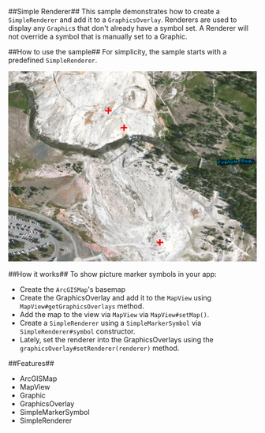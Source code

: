 ##Simple Renderer##
This sample demonstrates  how to create a `SimpleRenderer` and add it to a `GraphicsOverlay`. Renderers are used to display any `Graphic`s that don't already have a symbol set. A Renderer will not override a symbol that is manually set to a Graphic.

##How to use the sample##
For simplicity, the sample starts with a predefined `SimpleRenderer`.

![](SimpleRenderer.png)

##How it works##
 To show picture marker symbols in your app:

- Create the `ArcGISMap`'s basemap
- Create the GraphicsOverlay and add it to the `MapView` using `MapView#getGraphicsOverlays` method.
- Add the map to the view via `MapView` via `MapView#setMap()`.  
- Create a `SimpleRenderer` using a `SimpleMarkerSymbol` via `SimpleRenderer#symbol` constructor. 
- Lately, set the renderer into the GraphicsOverlays using the `graphicsOverlay#setRenderer(renderer)` method.
 
##Features##
- ArcGISMap
- MapView
- Graphic
- GraphicsOverlay
- SimpleMarkerSymbol
- SimpleRenderer